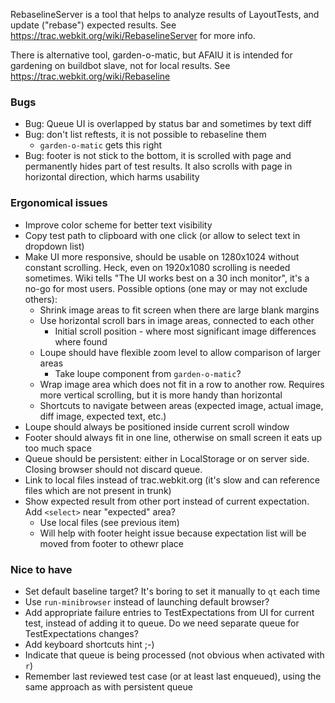 RebaselineServer is a tool that helps to analyze results of LayoutTests, and update ("rebase") expected results. See https://trac.webkit.org/wiki/RebaselineServer for more info.

There is alternative tool, garden-o-matic, but AFAIU it is intended for gardening on buildbot slave, not for local results. See https://trac.webkit.org/wiki/Rebaseline

### Bugs 
* Bug: Queue UI is overlapped by status bar and sometimes by text diff
* Bug: don't list reftests, it is not possible to rebaseline them
    * `garden-o-matic` gets this right
* Bug: footer is not stick to the bottom, it is scrolled with page and permanently hides part of test results. It also scrolls with page in horizontal direction, which harms usability

### Ergonomical issues
* Improve color scheme for better text visibility
* Copy test path to clipboard with one click (or allow to select text in dropdown list)
* Make UI more responsive, should be usable on 1280x1024 without constant scrolling. Heck, even on 1920x1080 scrolling is needed sometimes. Wiki tells "The UI works best on a 30 inch monitor", it's a no-go for most users. Possible options (one may or may not exclude others):
    * Shrink image areas to fit screen when there are large blank margins
    * Use horizontal scroll bars in image areas, connected to each other
        * Initial scroll position - where most significant image differences where found
    * Loupe should have flexible zoom level to allow comparison of larger areas
        * Take loupe component from `garden-o-matic`?
    * Wrap image area which does not fit in a row to another row. Requires more vertical scrolling, but it is more handy than horizontal
    * Shortcuts to navigate between areas (expected image, actual image, diff image, expected text, etc.)
* Loupe should always be positioned inside current scroll window
* Footer should always fit in one line, otherwise on small screen it eats up too much space
* Queue should be persistent: either in LocalStorage or on server side. Closing browser should not discard queue.
* Link to local files instead of trac.webkit.org (it's slow and can reference files which are not present in trunk)
* Show expected result from other port instead of current expectation. Add `<select>` near "expected" area?
    * Use local files (see previous item)
    * Will help with footer height issue because expectation list will be moved from footer to othewr place

### Nice to have

* Set default baseline target? It's boring to set it manually to `qt` each time
* Use `run-minibrowser` instead of launching default browser?
* Add appropriate failure entries to TestExpectations from UI for current test, instead of adding it to queue. Do we need separate queue for TestExpectations changes?
* Add keyboard shortcuts hint ;-)
* Indicate that queue is being processed (not obvious when activated with `r`)
* Remember last reviewed test case (or at least last enqueued), using the same approach as with persistent queue